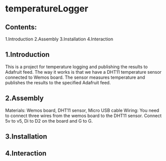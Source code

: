 # temperatureLogger

## Contents: 
1.Introduction
2.Assembly
3.Installation
4.Interaction

## 1.Introduction
This is a project for temperature logging and publishing the results to Adafruit feed. The way it works is that we have a DHT11 temperature sensor connected to Wemos board. The sensor measures temperature and publishes the results to the specified Adafruit feed. 

## 2.Assembly
Materials: Wemos board, DHT11 sensor, Micro USB cable
Wiring: You need to connect three wires from the wemos board to the DHT11 sensor. Connect 5v to v5, Di to D2 on the board and G to G.

## 3.Installation

## 4.Interaction
